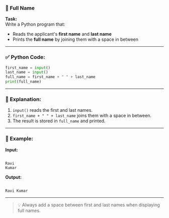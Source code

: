 ### 🧾 Full Name

**Task:**  
Write a Python program that:

- Reads the applicant's **first name** and **last name**
- Prints the **full name** by joining them with a space in between

---

### ✅ Python Code:

```python
first_name = input()
last_name = input()
full_name = first_name + " " + last_name
print(full_name)
```

---

### 🧠 Explanation:

1. `input()` reads the first and last names.
2. `first_name + " " + last_name` joins them with a space in between.
3. The result is stored in `full_name` and printed.

---

### 🧪 Example:

**Input:**

```

Ravi
Kumar

```

**Output:**

```

Ravi Kumar

```

---

> 💡 Always add a space between first and last names when displaying full names.
